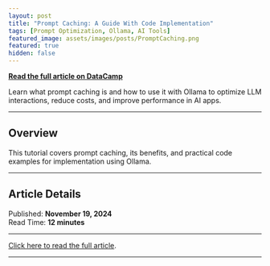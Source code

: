 ```yaml
---
layout: post
title: "Prompt Caching: A Guide With Code Implementation"
tags: [Prompt Optimization, Ollama, AI Tools]
featured_image: assets/images/posts/PromptCaching.png
featured: true
hidden: false
---
```


**[Read the full article on DataCamp](https://www.datacamp.com/tutorial/prompt-caching)**

Learn what prompt caching is and how to use it with Ollama to optimize LLM interactions, reduce costs, and improve performance in AI apps.

---

## Overview

This tutorial covers prompt caching, its benefits, and practical code examples for implementation using Ollama.

---

## Article Details

Published: **November 19, 2024**  
Read Time: **12 minutes**

---

[Click here to read the full article](https://www.datacamp.com/tutorial/prompt-caching).

---
